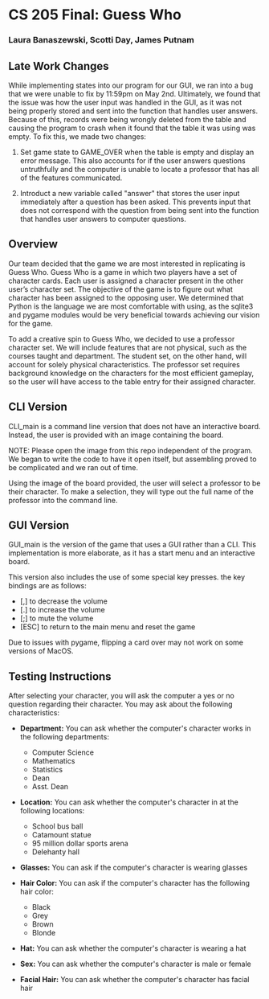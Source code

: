 # CS 205 Final: Guess Who
### Laura Banaszewski, Scotti Day, James Putnam


## Late Work Changes

While implementing states into our program for our GUI, we ran into a bug that we were unable to fix by 11:59pm on May 2nd. Ultimately, we found that the issue was how the user input was handled in the GUI, as it was not being properly stored and sent into the function that handles user answers. Because of this, records were being wrongly deleted from the table and causing the program to crash when it found that the table it was using was empty. To fix this, we made two changes:

1. Set game state to GAME_OVER when the table is empty and display an error message. This also accounts for if the user answers questions untruthfully and the computer is unable to locate a professor that has all of the features communicated.

2. Introduct a new variable called "answer" that stores the user input immediately after a question has been asked. This prevents input that does not correspond with the question from being sent into the function that handles user answers to computer questions.

## Overview
Our team decided that the game we are most interested in replicating is Guess Who. Guess Who
is a game in which two players have a set of character cards. Each user is assigned a character present in
the other user’s character set. The objective of the game is to figure out what character has been assigned
to the opposing user. We determined that Python is the language we are most comfortable with using, as
the sqlite3 and pygame modules would be very beneficial towards achieving our vision for the game.

To add a creative spin to Guess Who, we decided to use a professor character set. We will include features that are not physical, such as the courses taught and department. The student set, on the other hand, will account for solely physical characteristics. The
professor set requires background knowledge on the characters for the most efficient gameplay, so the
user will have access to the table entry for their assigned character.

## CLI Version
CLI_main is a command line version that does not have an interactive board. Instead, the user is provided with an image containing the board. 

NOTE: Please open the image from this repo independent of the program. We began to write the code to have it open itself, but assembling proved to be complicated and we ran out of time.

Using the image of the board provided, the user will select a professor to be their character. To make a selection, they will type out the full name of the professor into the command line. 

## GUI Version

GUI_main is the version of the game that uses a GUI rather than a CLI. This implementation is more elaborate, as it has a start menu and an interactive board.

This version also includes the use of some special key presses. the key bindings are as follows:
 * [,] to decrease the volume
 * [.] to increase the volume
 * [;] to mute the volume
 * [ESC] to return to the main menu and reset the game

Due to issues with pygame, flipping a card over may not work on some versions of MacOS.

## Testing Instructions

After selecting your character, you will ask the computer a yes or no question regarding their character. You may ask about the following characteristics:

- **Department:** You can ask whether the computer's character works in the following departments:
    - Computer Science
    - Mathematics
    - Statistics
    - Dean
    - Asst. Dean

- **Location:** You can ask whether the computer's character in at the following locations:
    - School bus ball
    - Catamount statue
    - 95 million dollar sports arena
    - Delehanty hall

- **Glasses:** You can ask if the computer's character is wearing glasses

- **Hair Color:** You can ask if the computer's character has the following hair color:
    - Black
    - Grey
    - Brown
    - Blonde

- **Hat:** You can ask whether the computer's character is wearing a hat

- **Sex:** You can ask whether the computer's character is male or female

- **Facial Hair:** You can ask whether the computer's character has facial hair





